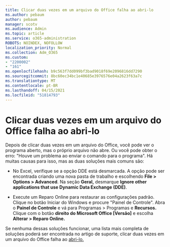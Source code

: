 ```yaml
---
title: Clicar duas vezes em um arquivo do Office falha ao abri-lo
ms.author: pebaum
author: pebaum
manager: scotv
ms.audience: Admin
ms.topic: article
ms.service: o365-administration
ROBOTS: NOINDEX, NOFOLLOW
localization_priority: Normal
ms.collection: Adm_O365
ms.custom:
- "2200002"
- "161"
ms.openlocfilehash: b9c563f7dd099bf3bad9018f69e2096816dd7290
ms.sourcegitcommit: 8bc60ec34bc1e40685e3976576e04a2623f63a7c
ms.translationtype: MT
ms.contentlocale: pt-BR
ms.lasthandoff: 04/15/2021
ms.locfileid: "51814793"
---
```

# <a name="double-clicking-an-office-file-fails-to-open-it"></a>Clicar duas vezes em um arquivo do Office falha ao abri-lo

Depois de clicar duas vezes em um arquivo do Office, você pode ver o programa aberto, mas o próprio arquivo não abre. Ou você pode obter o erro: "Houve um problema ao enviar o comando para o programa". Há muitas causas para isso, mas as duas soluções mais comuns são:

- No Excel, verifique se a opção DDE está desmarcada. A opção pode ser encontrada criando uma nova pasta de trabalho e escolhendo **File > Options > Advanced**. Na seção **Geral,** desmarque **Ignore other applications that use Dynamic Data Exchange (DDE)**.

- Execute um Reparo Online para restaurar as configurações padrão. Clique no botão Iniciar do Windows e procure "Painel de Controle". Abra o **Painel de Controle** e vá para Programas > Programas e **Recursos.** Clique com o botão **direito do Microsoft Office [Versão]** e escolha **Alterar > Reparo Online.**

Se nenhuma dessas soluções funcionar, uma lista mais completa de soluções poderá ser encontrada no artigo de suporte, clicar duas vezes em um arquivo do Office falha ao [abri-lo.](https://support.office.com/article/Double-clicking-an-Office-file-fails-to-open-it-1e9c0ad9-34c8-4440-a42e-d30186b29ed6)
